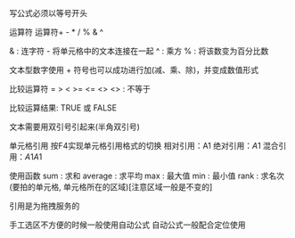 写公式必须以等号开头

运算符
运算符+ - * / % & ^

& : 连字符 - 将单元格中的文本连接在一起
^ : 乘方
% : 将该数变为百分比数

文本型数字使用 + 符号也可以成功进行加(减、乘、除)，并变成数值形式

比较运算符
= > < >= <= <>
<> : 不等于

比较运算结果: TRUE 或 FALSE

文本需要用双引号引起来(半角双引号)

单元格引用
按F4实现单元格引用格式的切换
相对引用：A1
绝对引用：$A$1
混合引用：$A1   A$1

使用函数
sum : 求和
average : 求平均
max : 最大值
min : 最小值
rank : 求名次 (要拍的单元格, 单元格所在的区域)[注意区域一般是不变的]

引用是为拖拽服务的

手工选区不方便的时候一般使用自动公式
自动公式一般配合定位使用
